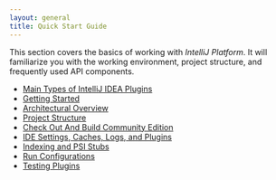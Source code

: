 ```yaml
---
layout: general
title: Quick Start Guide
---
```


This section covers the basics of working with *IntelliJ Platform*.
It will familiarize you with the working environment, project structure, and frequently used API components.

* [Main Types of IntelliJ IDEA Plugins](basics/types_of_plugins.html)
* [Getting Started](basics/getting_started.html)
* [Architectural Overview](basics/architectural_overview.html)
* [Project Structure](basics/project_structure.html)
* [Check Out And Build Community Edition](basics/checkout_and_build_community.html)
* [IDE Settings, Caches, Logs, and Plugins](basics/settings_caches_logs.html)
* [Indexing and PSI Stubs](basics/indexing_and_psi_stubs.html)
* [Run Configurations](basics/run_configurations.html)
* [Testing Plugins](basics/testing_plugins.html)

